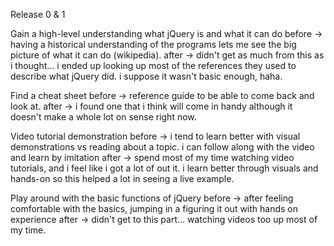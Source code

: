 Release 0 & 1

Gain a high-level understanding what jQuery is and what it can do
before -> having a historical understanding of the programs lets me see the big picture of what it can do (wikipedia).
after -> didn't get as much from this as i thought... i ended up looking up most of the references they used to describe what jQuery did. i suppose it wasn't basic enough, haha.

Find a cheat sheet
before -> reference guide to be able to come back and look at.
after -> i found one that i think will come in handy although it doesn't make a whole lot on sense right now.

Video tutorial demonstration
before -> i tend to learn better with visual demonstrations vs reading about a topic. i can follow along with the video and learn by imitation
after -> spend most of my time watching video tutorials, and i feel like i got a lot of out it. i learn better through visuals and hands-on so this helped a lot in seeing a live example.

Play around with the basic functions of jQuery
before -> after feeling comfortable with the basics, jumping in a figuring it out with hands on experience
after -> didn't get to this part... watching videos too up most of my time.

